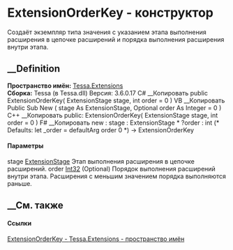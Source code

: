 # ExtensionOrderKey - конструктор
Создаёт экземпляр типа значения с указанием этапа выполнения расширения в
цепочке расширений и порядка выполнения расширения внутри этапа.
## __Definition
 **Пространство имён:** [Tessa.Extensions](N_Tessa_Extensions.htm)  
 **Сборка:** Tessa (в Tessa.dll) Версия: 3.6.0.17
C# __Копировать
     public ExtensionOrderKey(
    	ExtensionStage stage,
    	int order = 0
    )
VB __Копировать
     Public Sub New ( 
    	stage As ExtensionStage,
    	Optional order As Integer = 0
    )
C++ __Копировать
     public:
    ExtensionOrderKey(
    	ExtensionStage stage, 
    	int order = 0
    )
F# __Копировать
     new : 
            stage : ExtensionStage * 
            ?order : int 
    (* Defaults:
            let _order = defaultArg order 0
    *)
    -> ExtensionOrderKey
#### Параметры
stage [ExtensionStage](T_Tessa_Extensions_ExtensionStage.htm)
    Этап выполнения расширения в цепочке расширений.
order [Int32](https://learn.microsoft.com/dotnet/api/system.int32) (Optional)
     Порядок выполнения расширений внутри этапа. Расширения с меньшим значением порядка выполняются раньше. 
## __См. также
#### Ссылки
[ExtensionOrderKey - ](T_Tessa_Extensions_ExtensionOrderKey.htm)
[Tessa.Extensions - пространство имён](N_Tessa_Extensions.htm)
